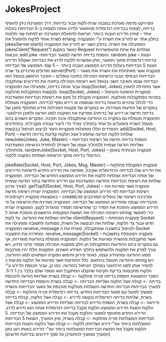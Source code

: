 # JokesProject
הפרויקט מדמה מערכת במבנה שרת-לקוח עבור בדיחות. דרך המערכת ניתן להוסיף בדיחה, לצפות בבדיחה רנדומלית מהמאגר ולדרג אותה ולצפות ב-5 הבדיחות בעלות הדירוג הגבוה ביותר. 
הוראות
להפעלת המערכת יש לפתוח שני חלונות cmd – אחד לשרת ואחד ללקוח ולהפעיל את erlang.
בחלון אחד יש להריץ את השרת ע"י הפונקציה jokesServer:start() המפעילה את השרת.
בחלון השני יש להריץ את הפונקציה jokesClient("Request") כאשר במקום Request שולחים את אחת מהאפשרויות הבאות:
add joke –הוספת בדיחה חדשה למאגר הבדיחות.
random joke – הצגת בדיחה רנדומלית מתוך המאגר, מתן אפשרות ללקוח לדרג את הבדיחה ושקלול הדירוג הממוצע של הבדיחה.
top 5 – הצגת 5 הבדיחות בעלות הדירוג הממוצע הגבוה ביותר.
מודולים מרכזיים
צד שרת
server(Port) – פונקציה אשר מאתחלת את השרת ואת מאגר הבדיחות הבסיסי הבנוי כרשימה המכילה בתוכה טופלים – האיבר הראשון בטופל הוא הבדיחה עצמו והאיבר השני בטופל הוא רשימה המכילה בתוכה את הדירוגים שהתקבלו עבור אותה בדיחה, ומפעילה את הפונקציה loop(Socket, Jokes) אשר מתחילה להאזין לבקשות המתקבלות מהלקוח.
loop(Socket, Jokes) – פונקציית ההאזנה והטיפול בפניות המתקבלות מהלקוח. הפונקציה מקבלת כל פעם את רשימת הבדיחות המעודכנת כדי לכלול שינויים כדוגמת בדיחה שנוספה או דירוג נוסף לבדיחה. הפונקציה מטפלת במקרים של הודעות מוגדרות, או במקרים של פקטות המכילות מידע מתחלף (תוכן של בדיחה חדשה או דירוג של בדיחה) מפרקת את הפקטה לסוג הודעה ולתוכן הרלוונטי. הפונקציה מטפלת גם במקרה בו ההודעה שהתקבלה אינה תקינה. המקרים השונים בהם מטפל השרת מופעלים כל אחד בתהליך נפרד כדי ליצור עבודה מקבילית. בתהליכים הנפרדים הללו מופעלות פונקציות העזר לביצוע הטיפול בבקשות:
add(Socket, Host, Port) – שולחת ללקוח הודעה שתפעיל אצל הלקוח קליטת בדיחה חדשה
newJoke(Jokes, Joke, Master) – הוספת בדיחה חדשה אל רשימת הבדיחות ושליחת הודעה עצמית (לתהליך עצמו של השרת) להחזרת הרשימה המעודכנת מהתהליך.
randomJoke(Socket, Host, Port, Jokes) – פונקציה הבוחרת באופן רנדומלי בדיחה מתוך הרשימה ושולחת כפקטה ללקוח.

jokeRate(Socket, Host, Port, Jokes, Msg, Master) – פונקציה המקבלת מהלקוח את הדירוג שלו לבדיחה הרנדומלית שקיבל, מוסיפה את הדירוג החדש לרשימת הדירוגים של אותה הבדיחה ושולחת ללקוח את הדירוג הממוצע החדש של הבדיחה. הפונקציה שולחת את רשימת הבדיחות החדשה המעודכנת עם הדירוג החדשה בתור הודעה עצמית לצורך עדכון.
getTop5(Socket, Host, Port, Jokes) – פונקציה אשר ממיינת את רשימת הבדיחות לפי הדירוג הממוצע של הבדיחה. הפונקציה יוצרת רשימה חדשה באמצעות פונקציה רקורסיבית – createList ומרכיבה רשימה של טופלים המורכבים מהבדיחה עצמה ומהדירוג הממוצע של הבדיחה. הפונקציה ממיינת את הרשימה על פי הדירוג הממוצע והופכת את הסדר כך שהרשימה תסודר מהגדול לקטן. הפונקציה יוצרת רשימה המכילה את חמשת המקומות הראשונים והופכת אותה ל-string כדי לאפשר שליחה ושולחת את ההודעה.
צד לקוח
client(Request) – פונקציה הפותחת Socket חדש עבור צד הלקוח, שולחת את הבקשה אל השרת, ממתינה לתשובה ומפעילה את הפונקציה receive_message לטיפול בתשובה שמתקבלת, סוגרת את ה-Socket ומחזירה את התשובה.
receive_message(Socket) – פונקציה המטפלת בתשובות אשר מתקבלות מהשרת ומגיעות אל הלקוח. הפונקציה מטפלת בהודעות מוגדרות, אך גם במקרים בהם ההודעות המתקבלות הן חלק מפקטה המכילה מספר פרטי מידע, ויש צורך לפרק את הפקטה ולהשתמש בחלקי המידע השונים. הפקטות הללו יהיו מורכבות מסוג ההודעה ומהמידע עצמו, לאחר פירוק וחיפוש המקרה המתאים לסוג ההודעה, ההודעה תטופל בהתאם. כלל ההודעות אשר מגיעות אל הלקוח מגיעות כ-string ויש להמיר אותן לסוג הרלוונטי במהלך הטיפול בהודעה. כמו כן, עבור הכנסת הדירוג ע"י הלקוח מתבצעת בדיקת תקינות שהקלט המתקבל הוא מספר שלם בלבד בין 1 ל-5.
הסבר התוצאות
הוספת בדיחה
פנייה מהלקוח -> קבלה בשרת ושליחת הודעה להכנסת בדיחה -> קבלה אצל הלקוח ושליחת הבדיחה -> קבלה בשרת והוספת הבדיחה החדשה למערך הבדיחות
הבדיחה החדשה הנשלחת מהלקוח מוכנסת אל מאגר הבדיחות והשרת ממשיך לפעול עם מאגר הבדיחות החדש.
בדיחה רנדומלית
פנייה מהלקוח -> קבלה בשרת, שליחת בדיחה רנדומלית ובקשה לדירוג -> קבלה אצל הלקוח, קבלת בדיחה ודירוגה -> קבלה בשרת, הוספת הדירוג לבדיחה ושליחת הדירוג הממוצע -> קבלה אצל הלקוח והצגת הדירוג הממוצע
הלקוח מקבל בדיחה רנדומלית אותה הוא נדרש לדרג, הדירוג החדש מתווסף למאגר והלקוח מקבל את הדירוג הממוצע של הבדיחה.
5 הבדיחות המוצלחות
פנייה מהלקוח -> קבלה בשרת, מיון המערך, הוצאת 5 הבדיחות המוצלחות ביותר עפ"י דירוג ושליחתן ללקוח -> קבלה אצל הלקוח והצגת הבדיחות
הלקוח מקבל את חמשת הבדיחות המוצלחות ביותר עפ"י הדירוג באותו רגע נתון (המערך ממשיך להתעדכן על סמך דירוגים ובדיחות חדשים)
